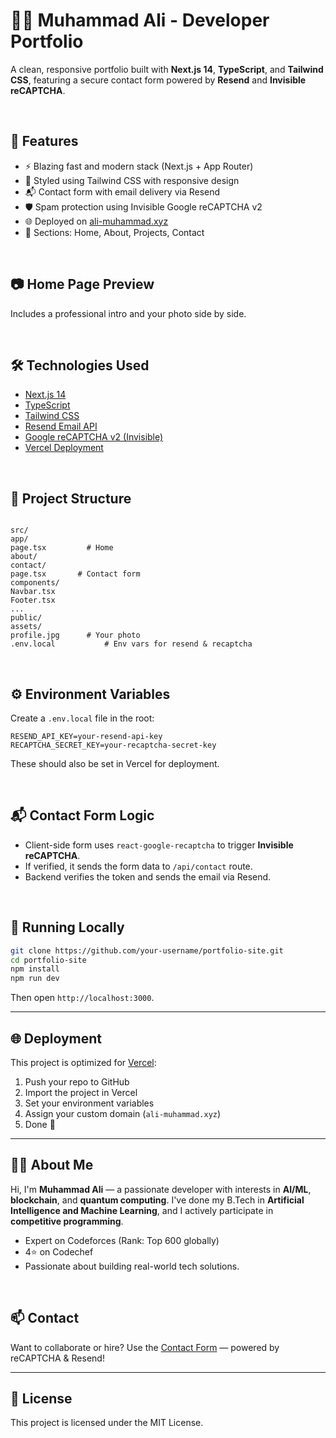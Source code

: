 # 🧑‍💻 Muhammad Ali - Developer Portfolio

A clean, responsive portfolio built with **Next.js 14**, **TypeScript**, and **Tailwind CSS**, featuring a secure contact form powered by **Resend** and **Invisible reCAPTCHA**.

<br/>

## 🚀 Features

- ⚡️ Blazing fast and modern stack (Next.js + App Router)
- 🎨 Styled using Tailwind CSS with responsive design
- 📬 Contact form with email delivery via Resend
- 🛡️ Spam protection using Invisible Google reCAPTCHA v2
- 🌐 Deployed on [ali-muhammad.xyz](https://ali-muhammad.xyz)
- 💼 Sections: Home, About, Projects, Contact

<br/>

## 📷 Home Page Preview

Includes a professional intro and your photo side by side.

<br/>

## 🛠️ Technologies Used

- [Next.js 14](https://nextjs.org/)
- [TypeScript](https://www.typescriptlang.org/)
- [Tailwind CSS](https://tailwindcss.com/)
- [Resend Email API](https://resend.com/)
- [Google reCAPTCHA v2 (Invisible)](https://www.google.com/recaptcha/)
- [Vercel Deployment](https://vercel.com)

<br/>

## 📁 Project Structure

```

src/
app/
page.tsx         # Home
about/
contact/
page.tsx       # Contact form
components/
Navbar.tsx
Footer.tsx
...
public/
assets/
profile.jpg      # Your photo
.env.local           # Env vars for resend & recaptcha

````

<br/>

## ⚙️ Environment Variables

Create a `.env.local` file in the root:

```env
RESEND_API_KEY=your-resend-api-key
RECAPTCHA_SECRET_KEY=your-recaptcha-secret-key
````

These should also be set in Vercel for deployment.

<br/>

## 📬 Contact Form Logic

* Client-side form uses `react-google-recaptcha` to trigger **Invisible reCAPTCHA**.
* If verified, it sends the form data to `/api/contact` route.
* Backend verifies the token and sends the email via Resend.

<br/>

## 🚀 Running Locally

```bash
git clone https://github.com/your-username/portfolio-site.git
cd portfolio-site
npm install
npm run dev
```

Then open `http://localhost:3000`.

---

## 🌐 Deployment

This project is optimized for [Vercel](https://vercel.com):

1. Push your repo to GitHub
2. Import the project in Vercel
3. Set your environment variables
4. Assign your custom domain (`ali-muhammad.xyz`)
5. Done 🎉

---

## 🙋‍♂️ About Me

Hi, I'm **Muhammad Ali** — a passionate developer with interests in **AI/ML**, **blockchain**, and **quantum computing**.
I've done my B.Tech in **Artificial Intelligence and Machine Learning**, and I actively participate in **competitive programming**.

* Expert on Codeforces (Rank: Top 600 globally)
* 4⭐ on Codechef
* Passionate about building real-world tech solutions.

<br/>

## 📫 Contact

Want to collaborate or hire? Use the [Contact Form](https://ali-muhammad.xyz/contact) — powered by reCAPTCHA & Resend!

---

## 📜 License

This project is licensed under the MIT License.


